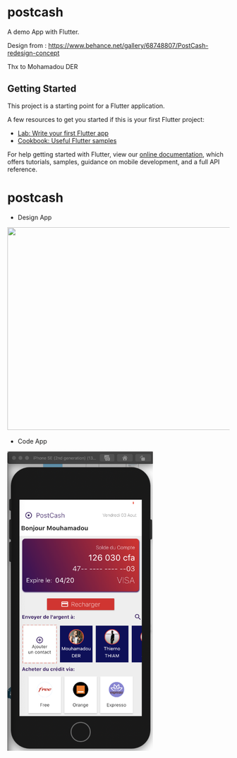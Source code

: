# postcash

A demo App with Flutter.

Design from : https://www.behance.net/gallery/68748807/PostCash-redesign-concept

Thx to Mohamadou DER

## Getting Started

This project is a starting point for a Flutter application.

A few resources to get you started if this is your first Flutter project:

- [Lab: Write your first Flutter app](https://flutter.dev/docs/get-started/codelab)
- [Cookbook: Useful Flutter samples](https://flutter.dev/docs/cookbook)

For help getting started with Flutter, view our
[online documentation](https://flutter.dev/docs), which offers tutorials,
samples, guidance on mobile development, and a full API reference.
# postcash

- Design App
<img height="460px" width="600px" src="https://mir-s3-cdn-cf.behance.net/project_modules/fs/fc8d3b68748807.5b685514e9184.png">

- Code App
<img height="680px" width="330px" src="images/screen_app.png">

